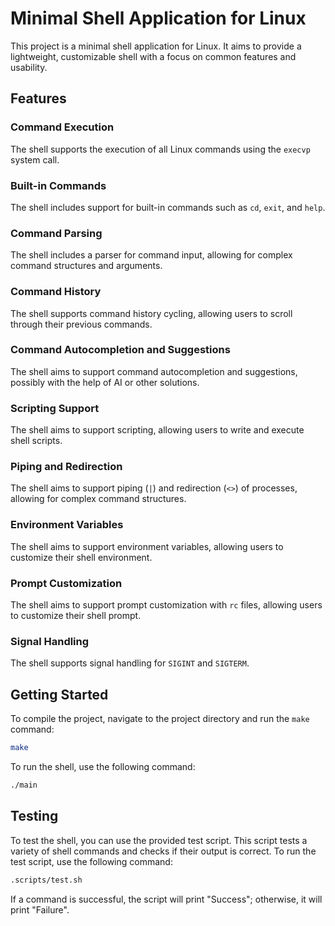 # Minimal Shell Application for Linux

This project is a minimal shell application for Linux. It aims to provide a lightweight, customizable shell with a focus on common features and usability.

## Features

### Command Execution

The shell supports the execution of all Linux commands using the `execvp` system call.

### Built-in Commands

The shell includes support for built-in commands such as `cd`, `exit`, and `help`.

### Command Parsing

The shell includes a parser for command input, allowing for complex command structures and arguments.

### Command History

The shell supports command history cycling, allowing users to scroll through their previous commands.

### Command Autocompletion and Suggestions

The shell aims to support command autocompletion and suggestions, possibly with the help of AI or other solutions.

### Scripting Support

The shell aims to support scripting, allowing users to write and execute shell scripts.

### Piping and Redirection

The shell aims to support piping (`|`) and redirection (`<>`) of processes, allowing for complex command structures.

### Environment Variables

The shell aims to support environment variables, allowing users to customize their shell environment.

### Prompt Customization

The shell aims to support prompt customization with `rc` files, allowing users to customize their shell prompt.

### Signal Handling

The shell supports signal handling for `SIGINT` and `SIGTERM`.

## Getting Started

To compile the project, navigate to the project directory and run the `make` command:

```bash
make
```

To run the shell, use the following command:

```bash
./main
```

## Testing

To test the shell, you can use the provided test script. This script tests a variety of shell commands and checks if their output is correct. To run the test script, use the following command:

```bash
.scripts/test.sh
```

If a command is successful, the script will print "Success"; otherwise, it will print "Failure".

